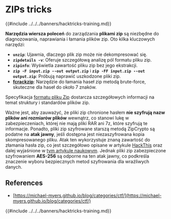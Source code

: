 # ZIPs tricks

{{#include ../../../banners/hacktricks-training.md}}

**Narzędzia wiersza poleceń** do zarządzania **plikami zip** są niezbędne do diagnozowania, naprawiania i łamania plików zip. Oto kilka kluczowych narzędzi:

- **`unzip`**: Ujawnia, dlaczego plik zip może nie dekompresować się.
- **`zipdetails -v`**: Oferuje szczegółową analizę pól formatu pliku zip.
- **`zipinfo`**: Wyświetla zawartość pliku zip bez jego ekstrakcji.
- **`zip -F input.zip --out output.zip`** i **`zip -FF input.zip --out output.zip`**: Próbują naprawić uszkodzone pliki zip.
- **[fcrackzip](https://github.com/hyc/fcrackzip)**: Narzędzie do łamania haseł zip metodą brute-force, skuteczne dla haseł do około 7 znaków.

Specyfikacja [formatu pliku Zip](https://pkware.cachefly.net/webdocs/casestudies/APPNOTE.TXT) dostarcza szczegółowych informacji na temat struktury i standardów plików zip.

Ważne jest, aby zauważyć, że pliki zip chronione hasłem **nie szyfrują nazw plików ani rozmiarów plików** wewnątrz, co stanowi lukę w zabezpieczeniach, której nie mają pliki RAR ani 7z, które szyfrują te informacje. Ponadto, pliki zip szyfrowane starszą metodą ZipCrypto są podatne na **atak jawny**, jeśli dostępna jest niezaszyfrowana kopia skompresowanego pliku. Atak ten wykorzystuje znaną zawartość do złamania hasła zip, co jest szczegółowo opisane w artykule [HackThis](https://www.hackthis.co.uk/articles/known-plaintext-attack-cracking-zip-files) oraz dalej wyjaśnione w [tym artykule naukowym](https://www.cs.auckland.ac.nz/~mike/zipattacks.pdf). Jednak pliki zip zabezpieczone szyfrowaniem **AES-256** są odporne na ten atak jawny, co podkreśla znaczenie wyboru bezpiecznych metod szyfrowania dla wrażliwych danych.

## References

- [https://michael-myers.github.io/blog/categories/ctf/](https://michael-myers.github.io/blog/categories/ctf/)

{{#include ../../../banners/hacktricks-training.md}}
